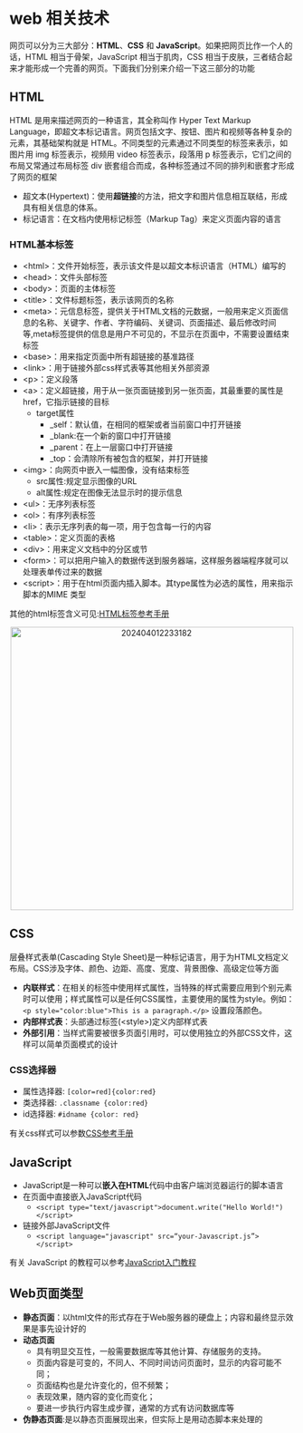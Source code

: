 # web 相关技术

网页可以分为三大部分：**HTML**、**CSS** 和 **JavaScript**。如果把网页比作一个人的话，HTML 相当于骨架，JavaScript 相当于肌肉，CSS 相当于皮肤，三者结合起来才能形成一个完善的网页。下面我们分别来介绍一下这三部分的功能

## HTML

HTML 是用来描述网页的一种语言，其全称叫作 Hyper Text Markup Language，即超文本标记语言。网页包括文字、按钮、图片和视频等各种复杂的元素，其基础架构就是 HTML。不同类型的元素通过不同类型的标签来表示，如图片用 img 标签表示，视频用 video 标签表示，段落用 p 标签表示，它们之间的布局又常通过布局标签 div 嵌套组合而成，各种标签通过不同的排列和嵌套才形成了网页的框架

* 超文本(Hypertext)：使用**超链接**的方法，把文字和图片信息相互联结，形成具有相关信息的体系。
* 标记语言：在文档内使用标记标签（Markup Tag）来定义页面内容的语言

### HTML基本标签

* \<html\>：文件开始标签，表示该文件是以超文本标识语言（HTML）编写的
* \<head\>：文件头部标签
* \<body\>：页面的主体标签
* \<title\>：文件标题标签，表示该网页的名称
* \<meta\>：元信息标签，提供关于HTML文档的元数据，一般用来定义页面信息的名称、关键字、作者、字符编码、关键词、页面描述、最后修改时间等,meta标签提供的信息是用户不可见的，不显示在页面中，不需要设置结束标签
* \<base\>：用来指定页面中所有超链接的基准路径
* \<link\>：用于链接外部css样式表等其他相关外部资源
* \<p\>：定义段落
* \<a\>：定义超链接，用于从一张页面链接到另一张页面，其最重要的属性是href，它指示链接的目标
  * target属性
    * _self：默认值，在相同的框架或者当前窗口中打开链接
    * _blank:在一个新的窗口中打开链接
    * _parent：在上一层窗口中打开链接
    * _top：会清除所有被包含的框架，并打开链接
* \<img\>：向网页中嵌入一幅图像，没有结束标签
  * src属性:规定显示图像的URL
  * alt属性:规定在图像无法显示时的提示信息
* \<ul\>：无序列表标签
* \<ol\>：有序列表标签
* \<li\>：表示无序列表的每一项，用于包含每一行的内容
* \<table\>：定义页面的表格
* \<div\>：用来定义文档中的分区或节
* \<form\>：可以把用户输入的数据传送到服务器端，这样服务器端程序就可以处理表单传过来的数据
* \<script\>：用于在html页面内插入脚本。其type属性为必选的属性，用来指示脚本的MIME 类型

其他的html标签含义可见:[HTML标签参考手册](https://www.w3school.com.cn/tags/index.asp)

<div style="text-align: center;"><img alt='202404012233182' src='https://cdn.jsdelivr.net/gh/weno861/image@main/img/202404012233182.png' width=500px> </div>

## CSS

层叠样式表单(Cascading Style Sheet)是一种标记语言，用于为HTML文档定义布局。CSS涉及字体、颜色、边距、高度、宽度、背景图像、高级定位等方面

* **内联样式**：在相关的标签中使用样式属性，当特殊的样式需要应用到个别元素时可以使用；样式属性可以是任何CSS属性，主要使用的属性为style。例如：`<p style="color:blue">This is a paragraph.</p>` 设置段落颜色。
* **内部样式表**：头部通过标签(\<style\>)定义内部样式表
* **外部引用**：当样式需要被很多页面引用时，可以使用独立的外部CSS文件，这样可以简单页面模式的设计

### CSS选择器

* 属性选择器: `[color=red]{color:red}`
* 类选择器: `.classname {color:red}`
* id选择器: `#idname {color: red}`

有关css样式可以参数[CSS参考手册](https://www.w3school.com.cn/cssref/index.asp)

## JavaScript

* JavaScript是一种可以**嵌入在HTML**代码中由客户端浏览器运行的脚本语言
* 在页面中直接嵌入JavaScript代码
  * `<script type="text/javascript">document.write("Hello World!")</script>`
* 链接外部JavaScript文件
  * `<script language="javascript" src=“your-Javascript.js”></script>`

有关 JavaScript 的教程可以参考[JavaScript入门教程](https://www.w3school.com.cn/js/index.asp)

## Web页面类型

* **静态页面**：以html文件的形式存在于Web服务器的硬盘上；内容和最终显示效果是事先设计好的
* **动态页面**
  * 具有明显交互性，一般需要数据库等其他计算、存储服务的支持。
  * 页面内容是可变的，不同人、不同时间访问页面时，显示的内容可能不同；
  * 页面结构也是允许变化的，但不频繁；
  * 表现效果，随内容的变化而变化；
  * 要进一步执行内容生成步骤，通常的方式有访问数据库等
* **伪静态页面**:是以静态页面展现出来，但实际上是用动态脚本来处理的